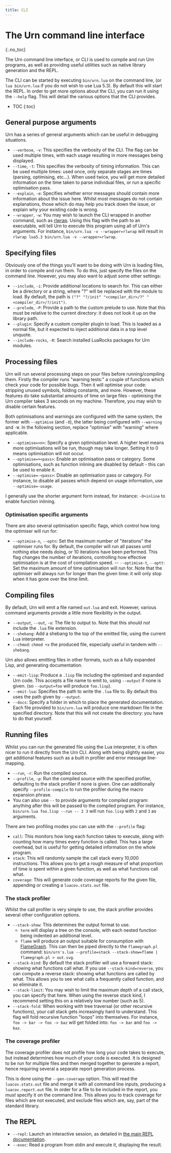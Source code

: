 ```yaml
---
title: CLI
---
```


# The Urn command line interface
{:.no_toc}

The Urn command line interface, or CLI is used to compile and run Urn programs, as well as providing useful utilities
such as native library generation and the REPL.

The CLI can be started by executing `bin/urn.lua` on the command line, (or `lua bin/urn.lua` if you do not wish to
use Lua 5.3). By default this will start the REPL. In order to get more options about the CLI, you can run it using the
`--help` flag. This will detail the various options that the CLI provides.

* TOC
{:toc}

## General purpose arguments
Urn has a series of general arguments which can be useful in debugging situations.

 - `--verbose`, `-v`: This specifies the verbosity of the CLI. The flag can be used multiple times, with each usage
   resulting in more messages being displayed.
 - `--time`, `-t`: This specifies the verbosity of timing information. This can be used multiple times: used once, only
   separate stages are times (parsing, optimising, etc...). When used twice, you will get more detailed information on
   the time taken to parse individual files, or run a specific optimisation pass.
 - `--explain`, `-e`: Specifies whether error messages should contain more information about the issue here. Whilst most
   messages do not contain explanations, those which do may help you track down the issue, or explain why your existing
   code is wrong.
 - `--wrapper`, `-w`: You may wish to launch the CLI wrapped in another command, such
   as [rlwrap](https://github.com/hanslub42/rlwrap). Using this flag with the path to an executable, will tell Urn to
   execute this program using all of Urn's arguments. For instance, `bin/urn.lua -v --wrapper=rlwrap` will result in
   `rlwrap lua5.3 bin/urn.lua -v --wrapper=rlwrap`.

## Specifying files
Obviously one of the things you'll want to be doing with Urn is loading files, in order to compile and run them. To do
this, just specify the files on the command line. However, you may also want to adjust some other settings:

 - `--include`, `-i`: Provide additional locations to search for. This can either be a directory or a string, where "?"
   will be replaced with the module to load. By default, the path is `("?" "?/init" "<compiler_dir>/?" "<compiler_dir>/?/init")`.
 - `--prelude`, `-P`: Provide a path to the custom prelude to use. Note that this must be relative to the current
   directory: it does not look it up on the library path.
 - `--plugin`: Specify a custom compiler plugin to load. This is loaded as a normal file, but it expected to inject
   additional data in a top level unquote.
 - `--include-rocks`, `-R`: Search installed LuaRocks packages for Urn modules.

## Processing files
Urn will run several processing steps on your files before running/compiling them. Firstly the compiler runs "warning
tests:" a couple of functions which check your code for possible bugs. Then it will optimise your code: stripping unused
symbols, folding constants, and more. However, these features do take substantial amounts of time on large files -
optimising the Urn compiler takes 3 seconds on my machine. Therefore, you may wish to disable certain features.

Both optimisations and warnings are configured with the same system, the former with `--optimise` (and `-O`), the latter
being configured with `--warning` and `-W`. In the following section, replace "optimise" with "warning" where
applicable.

 - `--optimise=<n>`: Specify a given optimisation level. A higher level means more optimisations will be run, though may
   take longer. Setting it to 0 means optimisation will not occur.
 - `--optimise=+<pass>`: Enable an optimisation pass or category. Some optimisations, such as function inlining are
   disabled by default - this can be used to enable it.
 - `--optimise=-<pass>`: Disable an optimisation pass or category. For instance, to disable all passes which depend on
   usage information, use `--optimise=-usage`.

I generally use the shorter argument form instead, for instance: `-O+inline` to enable function inlining.

### Optimisation specific arguments
There are also several optimisation specific flags, which control how long the optimiser will run for:

 - `--optimise-n`, `--optn`: Set the maximum number of "iterations" the optimiser runs for. By default, the compiler
   will run all passes until nothing else needs doing, or 10 iterations have been performed. This flag changes the
   number of iterations, controlling how effective optimisation is at the cost of compilation speed.  -- `--optimise-t`,
   `--optt`: Set the maximum amount of time optimisation will run for. Note that the optimiser will always run for
   longer than the given time: it will only stop when it has gone over the time limit.

## Compiling files
By default, Urn will emit a file named `out.lua` and exit. However, various command arguments provide a little more
flexibility in the output.

 - `--output`, `--out`, `-o`: The file to output to. Note that this *should not* include the `.lua` file extension.
 - `--shebang`: Add a shebang to the top of the emitted file, using the current Lua interpreter.
 - `--chmod`: `chmod +x` the produced file, especially useful in tandem with `--shebang`.

Urn also allows emitting files in other formats, such as a fully expanded Lisp, and generating documentation.

 - `--emit-lisp`: Produce a `.lisp` file including the optimised and expanded Urn code. This accepts a file name to emit
   to, using `--output` if none is given. (so `--output=foo` will produce `foo.lisp`).
 - `--emit-lua`: Specifies the path to write the `.lua` file to. By default this uses the path given by `--output`.
 - `--docs`: Specify a folder in which to place the generated documentation. Each file provided to `bin/urn.lua` will
   produce one markdown file in the specified directory. Note that this will not create the directory: you have to do
   that yourself.

## Running files
Whilst you can run the generated file using the Lua interpreter, it is often nicer to run it directly from the Urn
CLI. Along with being slightly easier, you get additional features such as a built in profiler and error message
line-mapping.

 - `--run`, `-r`: Run the compiled source.
 - `--profile`, `-p`: Run the compiled source with the specified profiler, defaulting to the stack profiler if none is
   given. One can additionally specify `--profile-compile` to run the profiler during the macro expansion phrase.
 - You can also use `--` to provide arguments for compiled program: anything after this will be passed to the compiled
   program. For instance, `bin/urn.lua foo.lisp --run -- 2 3` will run `foo.lisp` with `2` and `3` as arguments.

There are two profiling modes you can use with the `--profile` flag:

 - `call`: This monitors how long each function takes to execute, along with counting how many times every function is
   called. This has a large overhead, but is useful for getting detailed information on the whole program.
 - `stack`: This will randomly sample the call stack every 10,000 instructions. This allows you to get a rough measure
   of what proportion of time is spent within a given function, as well as what functions call what.
 - `coverage`: This will generate code coverage reports for the given file, appending or creating a `luacov.stats.out`
   file.

### The stack profiler
Whilst the call profiler is very simple to use, the stack profiler provides several other configuration options.

 - `--stack-show`: This determines the output format to use.
   - `term` will display a tree on the console, with each nested function being indented an additional level.
   - `flame` will produce an output suitable for consumption
     with [FlameGraph](https://github.com/brendangregg/FlameGraph). This can then be piped directly to the
     `flamegraph.pl` command: `bin/urn's.lua --profile=stack --stack-show=flame | flamegraph.pl > out.svg`.
 - `--stack-kind`: By default the stack profiler will use a forward stack: showing what functions call what. If you use
   `--stack-kind=reverse`, you can compute a reverse stack: showing what functions are called by what. This allows you
   to see what calls a frequently called function, and so eliminate it.
 - `--stack-limit`: You may wish to limit the maximum depth of a call stack, you can specify that here. When using the
   reverse stack kind, I recommend setting this on a relatively low number (such as 5).
 - `--stack-fold`: When working with tree traversal (or other recursive functions), your call stack gets increasingly
   hard to understand. This flag will fold recursive function "loops" into themselves. For instance, `foo -> bar -> foo
   -> baz` will get folded into: `foo -> bar` and `foo -> baz`.

### The coverage profiler
The coverage profiler does not profile how long your code takes to execute, but instead determines how much of your code
is executed. It is designed to be run for multiple files and then merged together to generate a report, hence requiring
several a separate report generation process.

This is done using the `--gen-coverage` option. This will read the `luacov.stats.out` file and merge it with all command
line inputs, producing a `luacov.report.out` file. In order for a file to be included in the report, you *must* specify
it on the command line. This allows you to track coverage for files which are not executed, and exclude files which are,
say, part of the standard library.


## The REPL
 - `--repl`: Launch an interactive session, as detailed in [the main REPL documentation](11-repl.md).
 - `--exec`: Read a program from stdin and execute it, displaying the result.

